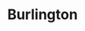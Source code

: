 ---
title: "Burlington"
url: /orlando/burlington-south-orange-blossom-trail/
shop: department store
---